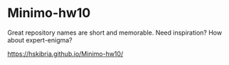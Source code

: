 # Minimo-hw10
Great repository names are short and memorable. Need inspiration? How about expert-enigma?

 https://hskibria.github.io/Minimo-hw10/

